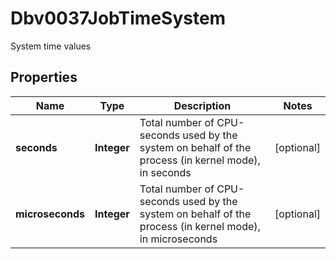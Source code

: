 

# Dbv0037JobTimeSystem

System time values

## Properties

| Name | Type | Description | Notes |
|------------ | ------------- | ------------- | -------------|
|**seconds** | **Integer** | Total number of CPU-seconds used by the system on behalf of the process (in kernel mode), in seconds |  [optional] |
|**microseconds** | **Integer** | Total number of CPU-seconds used by the system on behalf of the process (in kernel mode), in microseconds |  [optional] |




